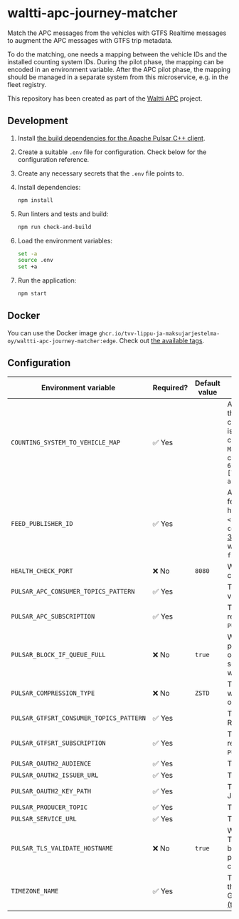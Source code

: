 # waltti-apc-journey-matcher

Match the APC messages from the vehicles with GTFS Realtime messages to augment the APC messages with GTFS trip metadata.

To do the matching, one needs a mapping between the vehicle IDs and the installed counting system IDs.
During the pilot phase, the mapping can be encoded in an environment variable.
After the APC pilot phase, the mapping should be managed in a separate system from this microservice, e.g. in the fleet registry.

This repository has been created as part of the [Waltti APC](https://github.com/tvv-lippu-ja-maksujarjestelma-oy/waltti-apc) project.

## Development

1. Install [the build dependencies for the Apache Pulsar C++ client](https://pulsar.apache.org/docs/en/client-libraries-cpp/#system-requirements).
1. Create a suitable `.env` file for configuration.
   Check below for the configuration reference.
1. Create any necessary secrets that the `.env` file points to.
1. Install dependencies:

   ```sh
   npm install
   ```

1. Run linters and tests and build:

   ```sh
   npm run check-and-build
   ```

1. Load the environment variables:

   ```sh
   set -a
   source .env
   set +a
   ```

1. Run the application:

   ```sh
   npm start
   ```

## Docker

You can use the Docker image `ghcr.io/tvv-lippu-ja-maksujarjestelma-oy/waltti-apc-journey-matcher:edge`.
Check out [the available tags](https://github.com/tvv-lippu-ja-maksujarjestelma-oy/waltti-apc-journey-matcher/pkgs/container/waltti-apc-journey-matcher).

## Configuration

| Environment variable                    | Required? | Default value | Description                                                                                                                                                                                                                                                                                                                                                                    |
| --------------------------------------- | --------- | ------------- | ------------------------------------------------------------------------------------------------------------------------------------------------------------------------------------------------------------------------------------------------------------------------------------------------------------------------------------------------------------------------------ |
| `COUNTING_SYSTEM_TO_VEHICLE_MAP`        | ✅ Yes    |               | A map from each counting system ID to the vehicle ID of the vehicle in which the counting system is installed. The format is a stringified JSON array of arrays containing string pairs, like the output of `Map.prototype.values()`. An example could be `[[\"c5e96843-e820-4837-8eef-6176be4b4c4e\",\"6714_503\"],[\"6dd41f2e-841f-44a0-b5f8-a108847dc4a2\",\"6714_529\"]]`. |
| `FEED_PUBLISHER_ID`                     | ✅ Yes    |               | A unique ID for the authority or the GTFS feed publisher whose APC data will be handled by the software. The format is `<country-code>:<name>` where `<country-code>` follows a _lowercase_ version of [ISO 3166-1 alpha-2](https://en.wikipedia.org/wiki/ISO_3166-1_alpha-2) and `<name>` is unique within the country. An example could be `fi:jyvaskyla`.                   |
| `HEALTH_CHECK_PORT`                     | ❌ No     | `8080`        | Which port to use to respond to health checks.                                                                                                                                                                                                                                                                                                                                 |
| `PULSAR_APC_CONSUMER_TOPICS_PATTERN`    | ✅ Yes    |               | The topic pattern to consume APC vehicle messages from.                                                                                                                                                                                                                                                                                                                        |
| `PULSAR_APC_SUBSCRIPTION`               | ✅ Yes    |               | The name of the subscription for reading messages from `PULSAR_APC_CONSUMER_TOPICS_PATTERN`.                                                                                                                                                                                                                                                                                   |
| `PULSAR_BLOCK_IF_QUEUE_FULL`            | ❌ No     | `true`        | Whether the send operations of the producer should block when the outgoing message queue is full. If false, send operations will immediately fail when the queue is full.                                                                                                                                                                                                      |
| `PULSAR_COMPRESSION_TYPE`               | ❌ No     | `ZSTD`        | The compression type to use in the topic where messages are sent. Must be one of `Zlib`, `LZ4`, `ZSTD` or `SNAPPY`.                                                                                                                                                                                                                                                            |
| `PULSAR_GTFSRT_CONSUMER_TOPICS_PATTERN` | ✅ Yes    |               | The topic pattern to consume GTFS Realtime messages from.                                                                                                                                                                                                                                                                                                                      |
| `PULSAR_GTFSRT_SUBSCRIPTION`            | ✅ Yes    |               | The name of the subscription for reading messages from `PULSAR_GTFSRT_CONSUMER_TOPICS_PATTERN`.                                                                                                                                                                                                                                                                                |
| `PULSAR_OAUTH2_AUDIENCE`                | ✅ Yes    |               | The OAuth 2.0 audience.                                                                                                                                                                                                                                                                                                                                                        |
| `PULSAR_OAUTH2_ISSUER_URL`              | ✅ Yes    |               | The OAuth 2.0 issuer URL.                                                                                                                                                                                                                                                                                                                                                      |
| `PULSAR_OAUTH2_KEY_PATH`                | ✅ Yes    |               | The path to the OAuth 2.0 private key JSON file.                                                                                                                                                                                                                                                                                                                               |
| `PULSAR_PRODUCER_TOPIC`                 | ✅ Yes    |               | The topic to send messages to.                                                                                                                                                                                                                                                                                                                                                 |
| `PULSAR_SERVICE_URL`                    | ✅ Yes    |               | The service URL.                                                                                                                                                                                                                                                                                                                                                               |
| `PULSAR_TLS_VALIDATE_HOSTNAME`          | ❌ No     | `true`        | Whether to validate the hostname on its TLS certificate. This option exists because some Apache Pulsar hosting providers cannot handle Apache Pulsar clients setting this to `true`.                                                                                                                                                                                           |
| `TIMEZONE_NAME`                         | ✅ Yes    |               | The timezone used by the authority or the GTFS feed publisher for local time. Given in the format of an [IANA timezone (tz database)](https://en.wikipedia.org/wiki/List_of_tz_database_time_zones), e.g. `Europe/Helsinki`.                                                                                                                                                   |
